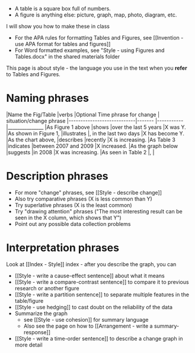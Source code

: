* A table is a square box full of numbers.
* A figure is anything else:  picture, graph, map, photo, diagram, etc.

I will show you how to make these in class
* For the APA rules for formatting Tables and Figures, see [[Invention - use APA format for tables and figures]]
* For Word formatted examples, see "Style - using Figures and Tables.docx" in the shared materials folder

This page is about style -  the language you use in the text when you __refer__ to Tables and Figures. 


# Naming phrases
|Name the Fig/Table			|verbs 			|Optional Time phrase for change 	| situation/change phrase
|----------------------------|-------		|-----------						|_______________
|As Figure 1 above 	  		|shows			|over the last 5 years				|X was Y.
|As shown in Figure 1, 		|illustrates	|, in the last two days				|X has become Y.
|As the chart above,			|describes		|recently 							|X is increasing.
|As Table 3    				|indicates 		|between 2007 and 2009				|X increased.
|As the graph below  		|suggests 		|in 2008							|X was increasing.
|As seen in Table 2			|, 				|

# Description phrases
* For more "change" phrases, see [[Style - describe change]]
* Also try comparative phrases (X is less common than Y)
* Try superlative phrases (X is the least common)
* Try "drawing attention" phrases ("The most interesting result can be seen in the X column, which shows that Y")
* Point out any possible data collection problems 

# Interpretation phrases
Look at [[Index - Style]] index - after you describe the graph, you can
* [[Style - write a cause-effect sentence]] about what it means
* [[Style - write a compare-contrast sentence]] to compare it to previous research or another figure
* [[Style - write a partition sentence]] to separate multiple features in the table/figure
* [[Style - use hedging]] to cast doubt on the reliability of the data
* Summarize the graph
    * see [[Style - use cohesion]] for summary language
    * Also see the page on how to [[Arrangement - write a summary-response]]
* [[Style - write a time-order sentence]] to describe a change graph in more detail